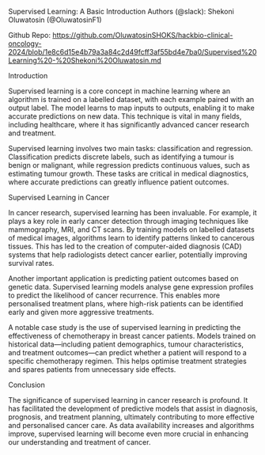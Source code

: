 Supervised Learning: A Basic Introduction
Authors (@slack): Shekoni Oluwatosin (@OluwatosinF1)

Github Repo: 
https://github.com/OluwatosinSHOKS/hackbio-clinical-oncology-2024/blob/1e8c6d15e4b79a3a84c2d49fcff3af55bd4e7ba0/Supervised%20Learning%20-%20Shekoni%20Oluwatosin.md

Introduction

Supervised learning is a core concept in machine learning where an algorithm is trained on a labelled dataset, with each example paired with an output label. The model learns to map inputs to outputs, enabling it to make accurate predictions on new data. This technique is vital in many fields, including healthcare, where it has significantly advanced cancer research and treatment.

Supervised learning involves two main tasks: classification and regression. Classification predicts discrete labels, such as identifying a tumour is benign or malignant, while regression predicts continuous values, such as estimating tumour growth. These tasks are critical in medical diagnostics, where accurate predictions can greatly influence patient outcomes.

Supervised Learning in Cancer

In cancer research, supervised learning has been invaluable. For example, it plays a key role in early cancer detection through imaging techniques like mammography, MRI, and CT scans. By training models on labelled datasets of medical images, algorithms learn to identify patterns linked to cancerous tissues. This has led to the creation of computer-aided diagnosis (CAD) systems that help radiologists detect cancer earlier, potentially improving survival rates.

Another important application is predicting patient outcomes based on genetic data. Supervised learning models analyse gene expression profiles to predict the likelihood of cancer recurrence. This enables more personalised treatment plans, where high-risk patients can be identified early and given more aggressive treatments.

A notable case study is the use of supervised learning in predicting the effectiveness of chemotherapy in breast cancer patients. Models trained on historical data—including patient demographics, tumour characteristics, and treatment outcomes—can predict whether a patient will respond to a specific chemotherapy regimen. This helps optimise treatment strategies and spares patients from unnecessary side effects.

Conclusion

The significance of supervised learning in cancer research is profound. It has facilitated the development of predictive models that assist in diagnosis, prognosis, and treatment planning, ultimately contributing to more effective and personalised cancer care. As data availability increases and algorithms improve, supervised learning will become even more crucial in enhancing our understanding and treatment of cancer.
